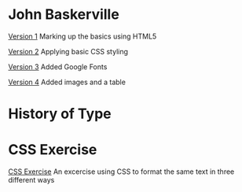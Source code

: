 John Baskerville
================
[Version 1]( https://rosiedowds.github.io/john_baskerville/baskerville-one.html)
Marking up the basics using HTML5

[Version 2]( https://rosiedowds.github.io/john_baskerville/baskerville-two.html)
Applying basic CSS styling 

[Version 3]( https://rosiedowds.github.io/john_baskerville/baskerville-three.html)
Added Google Fonts

[Version 4]( https://rosiedowds.github.io/john_baskerville/baskerville-four.html)
Added images and a table 

History of Type
===============



CSS Exercise
=============

[CSS Exercise](https://rosiedowds.github.io/john_baskerville/css-excercise.html)
An excercise using CSS to format the same text in three different ways 
